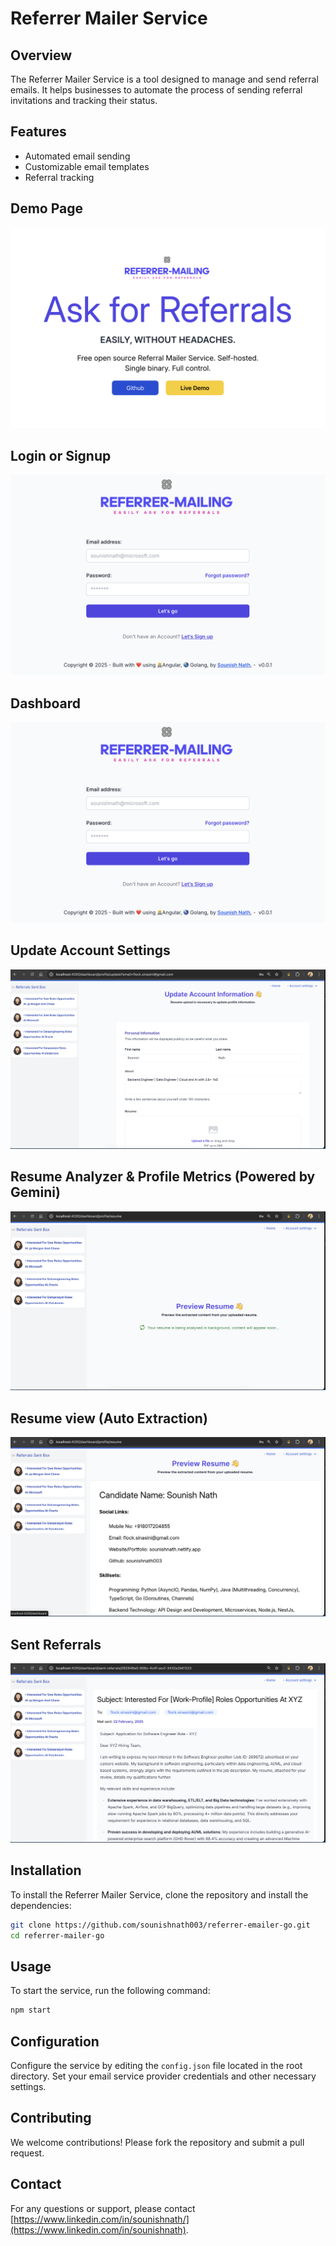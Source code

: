 # Referrer Mailer Service

## Overview
The Referrer Mailer Service is a tool designed to manage and send referral emails. It helps businesses to automate the process of sending referral invitations and tracking their status.

## Features
- Automated email sending
- Customizable email templates
- Referral tracking

## Demo Page
![hero](assets/hero.png)

## Login or Signup
![login](assets/login.png)

## Dashboard
![login](assets/login.png)

## Update Account Settings
![login](assets/update-account.png)

## Resume Analyzer & Profile Metrics (Powered by Gemini)
![login](assets/resume-analyzer.png)

## Resume view (Auto Extraction)
![login](assets/resume-view.png)

## Sent Referrals
![login](assets/sent-referrals.png)

## Installation
To install the Referrer Mailer Service, clone the repository and install the dependencies:

```bash
git clone https://github.com/sounishnath003/referrer-emailer-go.git
cd referrer-mailer-go
```

## Usage
To start the service, run the following command:

```bash
npm start
```

## Configuration
Configure the service by editing the `config.json` file located in the root directory. Set your email service provider credentials and other necessary settings.

## Contributing
We welcome contributions! Please fork the repository and submit a pull request.

## Contact
For any questions or support, please contact [https://www.linkedin.com/in/sounishnath/](https://www.linkedin.com/in/sounishnath).

